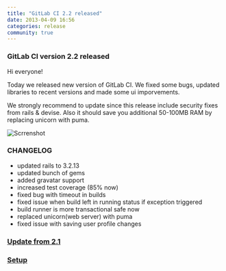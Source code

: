 ```yaml
---
title: "GitLab CI 2.2 released"
date: 2013-04-09 16:56
categories: release
community: true
---
```


### GitLab CI version 2.2 released

Hi everyone!

Today we released new version of GitLab CI. 
We fixed some bugs, updated libraries to recent versions and made some ui imporvements.

We strongly recommend to update since this release include security fixes from rails & devise.
Also it should save you additional 50-100MB RAM by replacing unicorn with puma.

<!-- more -->

![Scrrenshot](/images/ci_2_2/gitlab_ci_2_2.png)

### CHANGELOG

* updated rails to 3.2.13
* updated bunch of gems
* added gravatar support
* increased test coverage (85% now)
* fixed bug with timeout in builds 
* fixed issue when build left in running status if exception triggered
* build runner is more transactional safe now
* replaced unicorn(web server) with puma
* fixed issue with saving user profile changes


### [Update from 2.1](https://github.com/gitlabhq/gitlab-ci/wiki/Migrate-from-2.1-to-2.2)

### [Setup](https://github.com/gitlabhq/gitlab-ci/blob/2-2-stable/doc/installation.md)
